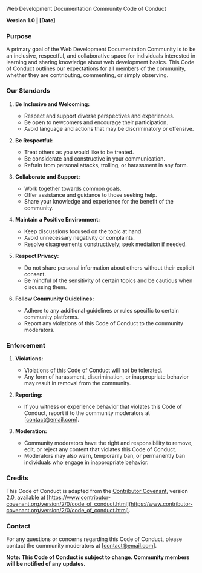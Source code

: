 Web Development Documentation Community Code of Conduct

**Version 1.0 | [Date]**

### Purpose

A primary goal of the Web Development Documentation Community is to be an inclusive, respectful, and collaborative space for individuals interested in learning and sharing knowledge about web development basics. This Code of Conduct outlines our expectations for all members of the community, whether they are contributing, commenting, or simply observing.

### Our Standards

1. **Be Inclusive and Welcoming:**
   - Respect and support diverse perspectives and experiences.
   - Be open to newcomers and encourage their participation.
   - Avoid language and actions that may be discriminatory or offensive.

2. **Be Respectful:**
   - Treat others as you would like to be treated.
   - Be considerate and constructive in your communication.
   - Refrain from personal attacks, trolling, or harassment in any form.

3. **Collaborate and Support:**
   - Work together towards common goals.
   - Offer assistance and guidance to those seeking help.
   - Share your knowledge and experience for the benefit of the community.

4. **Maintain a Positive Environment:**
   - Keep discussions focused on the topic at hand.
   - Avoid unnecessary negativity or complaints.
   - Resolve disagreements constructively; seek mediation if needed.

5. **Respect Privacy:**
   - Do not share personal information about others without their explicit consent.
   - Be mindful of the sensitivity of certain topics and be cautious when discussing them.

6. **Follow Community Guidelines:**
   - Adhere to any additional guidelines or rules specific to certain community platforms.
   - Report any violations of this Code of Conduct to the community moderators.

### Enforcement

1. **Violations:**
   - Violations of this Code of Conduct will not be tolerated.
   - Any form of harassment, discrimination, or inappropriate behavior may result in removal from the community.

2. **Reporting:**
   - If you witness or experience behavior that violates this Code of Conduct, report it to the community moderators at [contact@email.com].

3. **Moderation:**
   - Community moderators have the right and responsibility to remove, edit, or reject any content that violates this Code of Conduct.
   - Moderators may also warn, temporarily ban, or permanently ban individuals who engage in inappropriate behavior.

### Credits

This Code of Conduct is adapted from the [Contributor Covenant](https://www.contributor-covenant.org/), version 2.0, available at [https://www.contributor-covenant.org/version/2/0/code_of_conduct.html](https://www.contributor-covenant.org/version/2/0/code_of_conduct.html).

### Contact

For any questions or concerns regarding this Code of Conduct, please contact the community moderators at [contact@email.com].

**Note: This Code of Conduct is subject to change. Community members will be notified of any updates.**
